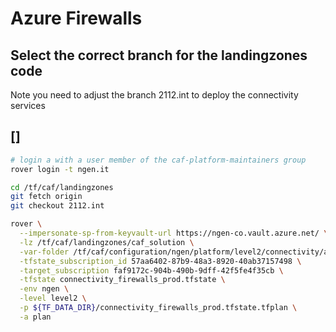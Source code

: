 
# Azure Firewalls

## Select the correct branch for the landingzones code

Note you need to adjust the branch 2112.int to deploy the connectivity services

## []

```bash
# login a with a user member of the caf-platform-maintainers group
rover login -t ngen.it

cd /tf/caf/landingzones
git fetch origin
git checkout 2112.int

rover \
  --impersonate-sp-from-keyvault-url https://ngen-co.vault.azure.net/ \
  -lz /tf/caf/landingzones/caf_solution \
  -var-folder /tf/caf/configuration/ngen/platform/level2/connectivity/azurerm_firewalls/prod \
  -tfstate_subscription_id 57aa6402-87b9-48a3-8920-40ab37157498 \
  -target_subscription faf9172c-904b-490b-9dff-42f5fe4f35cb \
  -tfstate connectivity_firewalls_prod.tfstate \
  -env ngen \
  -level level2 \
  -p ${TF_DATA_DIR}/connectivity_firewalls_prod.tfstate.tfplan \
  -a plan

```


